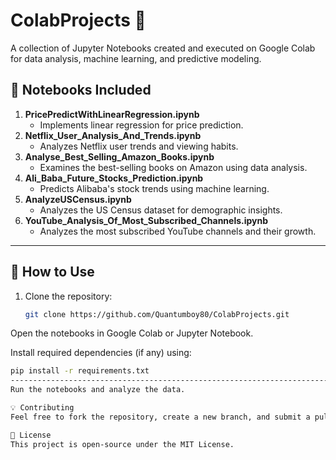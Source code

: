 # ColabProjects 🚀  
A collection of Jupyter Notebooks created and executed on Google Colab for data analysis, machine learning, and predictive modeling.

## 📂 Notebooks Included  

1. **PricePredictWithLinearRegression.ipynb**  
   - Implements linear regression for price prediction.  
2. **Netflix_User_Analysis_And_Trends.ipynb**  
   - Analyzes Netflix user trends and viewing habits.  
3. **Analyse_Best_Selling_Amazon_Books.ipynb**  
   - Examines the best-selling books on Amazon using data analysis.  
4. **Ali_Baba_Future_Stocks_Prediction.ipynb**  
   - Predicts Alibaba's stock trends using machine learning.  
5. **AnalyzeUSCensus.ipynb**  
   - Analyzes the US Census dataset for demographic insights.  
6. **YouTube_Analysis_Of_Most_Subscribed_Channels.ipynb**  
   - Analyzes the most subscribed YouTube channels and their growth.
-------------------------------------------------------------------------------------------------------------------------------------------------------------------------------
## 🔧 How to Use  
1. Clone the repository:  
   ```sh
   git clone https://github.com/Quantumboy80/ColabProjects.git
Open the notebooks in Google Colab or Jupyter Notebook.

Install required dependencies (if any) using:

 ```sh
pip install -r requirements.txt
-------------------------------------------------------------------------------------------------------------------------------------------------------------------------------
Run the notebooks and analyze the data.

💡 Contributing
Feel free to fork the repository, create a new branch, and submit a pull request if you have any improvements or additional analysis to add.

📜 License
This project is open-source under the MIT License.
